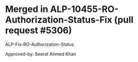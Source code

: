 # Merged in ALP-10455-RO-Authorization-Status-Fix (pull request #5306)

ALP-Fix-RO-Authorization-Status

Approved-by: Seerat Ahmed Khan
